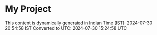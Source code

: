 # My Project

This content is dynamically generated in Indian Time (IST): 2024-07-30 20:54:58 IST
Converted to UTC: 2024-07-30 15:24:58 UTC
